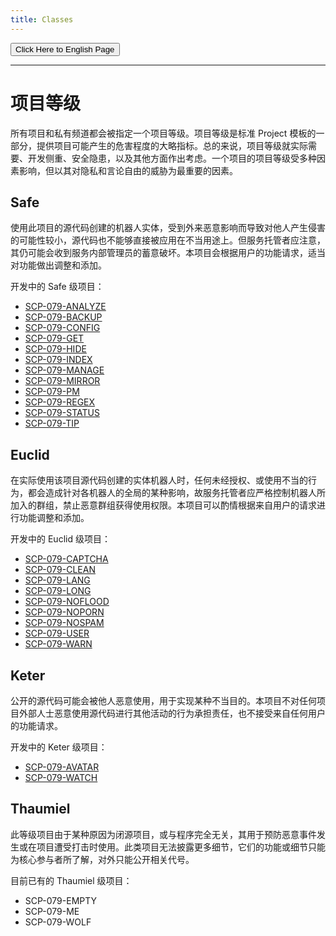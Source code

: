 ```yaml
---
title: Classes
---
```


<button onmouseover="PlaySound('totop1')" onmouseout="StopSound('totop1')" onclick="window.location.href = '/classes/';" class="en">Click Here to English Page</button>

---

<link rel="stylesheet" href="/css/chinese.css">

# 项目等级

所有项目和私有频道都会被指定一个项目等级。项目等级是标准 Project 模板的一部分，提供项目可能产生的危害程度的大略指标。总的来说，项目等级就实际需要、开发侧重、安全隐患，以及其他方面作出考虑。一个项目的项目等级受多种因素影响，但以其对隐私和言论自由的威胁为最重要的因素。

## Safe

使用此项目的源代码创建的机器人实体，受到外来恶意影响而导致对他人产生侵害的可能性较小，源代码也不能够直接被应用在不当用途上。但服务托管者应注意，其仍可能会收到服务内部管理员的蓄意破坏。本项目会根据用户的功能请求，适当对功能做出调整和添加。

开发中的 Safe 级项目：

- [SCP-079-ANALYZE](/analyze-zh/)
- [SCP-079-BACKUP](/backup-zh/)
- [SCP-079-CONFIG](/config-zh/)
- [SCP-079-GET](/get-zh/)
- [SCP-079-HIDE](/hide-zh/)
- [SCP-079-INDEX](/index-zh/)
- [SCP-079-MANAGE](/manage-zh/)
- [SCP-079-MIRROR](/mirror-zh/)
- [SCP-079-PM](/pm-zh/)
- [SCP-079-REGEX](/regex-zh/)
- [SCP-079-STATUS](/status-zh/)
- [SCP-079-TIP](/tip-zh/)

## Euclid

在实际使用该项目源代码创建的实体机器人时，任何未经授权、或使用不当的行为，都会造成针对各机器人的全局的某种影响，故服务托管者应严格控制机器人所加入的群组，禁止恶意群组获得使用权限。本项目可以酌情根据来自用户的请求进行功能调整和添加。

开发中的 Euclid 级项目：

- [SCP-079-CAPTCHA](/captcha-zh/)
- [SCP-079-CLEAN](/clean-zh/)
- [SCP-079-LANG](/lang-zh/)
- [SCP-079-LONG](/long-zh/)
- [SCP-079-NOFLOOD](/noflood-zh/)
- [SCP-079-NOPORN](/noporn-zh/)
- [SCP-079-NOSPAM](/nospam-zh/)
- [SCP-079-USER](/user-zh/)
- [SCP-079-WARN](/warn-zh/)

## Keter

公开的源代码可能会被他人恶意使用，用于实现某种不当目的。本项目不对任何项目外部人士恶意使用源代码进行其他活动的行为承担责任，也不接受来自任何用户的功能请求。

开发中的 Keter 级项目：

- [SCP-079-AVATAR](/avatar-zh/)
- [SCP-079-WATCH](/watch-zh/)

## Thaumiel

此等级项目由于某种原因为闭源项目，或与程序完全无关，其用于预防恶意事件发生或在项目遭受打击时使用。此类项目无法披露更多细节，它们的功能或细节只能为核心参与者所了解，对外只能公开相关代号。

目前已有的 Thaumiel 级项目：

- <a class="no">SCP-079-EMPTY</a>
- <a class="no">SCP-079-ME</a>
- <a class="no">SCP-079-WOLF</a>

<audio src="/audio/door/dooropenpage.ogg" autoplay></audio>
<audio id="no_button" src="/audio/button/no.ogg"/>
<audio id="no_click" src="/audio/button/no_click.ogg"/>
